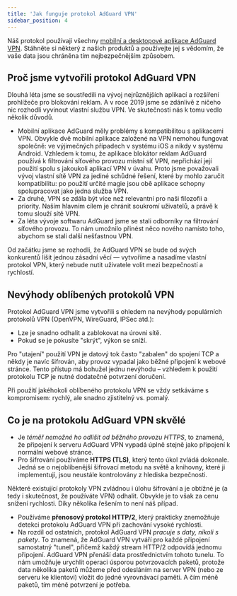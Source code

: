 ```yaml
---
title: 'Jak funguje protokol AdGuard VPN'
sidebar_position: 4
---
```


Náš protokol používají všechny [mobilní a desktopové aplikace AdGuard VPN](https://adguard-vpn.com/welcome.html). Stáhněte si některý z našich produktů a používejte jej s vědomím, že vaše data jsou chráněna tím nejbezpečnějším způsobem.

## Proč jsme vytvořili protokol AdGuard VPN

Dlouhá léta jsme se soustředili na vývoj nejrůznějších aplikací a rozšíření prohlížeče pro blokování reklam. A v roce 2019 jsme se zdánlivě z ničeho nic rozhodli vyvinout vlastní službu VPN. Ve skutečnosti nás k tomu vedlo několik důvodů.

- Mobilní aplikace AdGuard měly problémy s kompatibilitou s aplikacemi VPN. Obvykle dvě mobilní aplikace založené na VPN nemohou fungovat společně: ve výjimečných případech v systému iOS a nikdy v systému Android. Vzhledem k tomu, že aplikace blokátor reklam AdGuard používá k filtrování síťového provozu místní síť VPN, nepřichází její použití spolu s jakoukoli aplikací VPN v úvahu. Proto jsme považovali vývoj vlastní sítě VPN za jediné schůdné řešení, které by mohlo zaručit kompatibilitu: po použití určité magie jsou obě aplikace schopny spolupracovat jako jedna služba VPN.
- Za druhé, VPN se zdála být více než relevantní pro naši filozofii a priority. Naším hlavním cílem je chránit soukromí uživatelů, a právě k tomu slouží sítě VPN.
- Za léta vývoje softwaru AdGuard jsme se stali odborníky na filtrování síťového provozu. To nám umožnilo přinést něco nového namísto toho, abychom se stali další nešťastnou VPN.

Od začátku jsme se rozhodli, že AdGuard VPN se bude od svých konkurentů lišit jednou zásadní věcí — vytvoříme a nasadíme vlastní protokol VPN, který nebude nutit uživatele volit mezi bezpečností a rychlostí.

## Nevýhody oblíbených protokolů VPN

Protokol AdGuard VPN jsme vytvořili s ohledem na nevýhody populárních protokolů VPN (OpenVPN, WireGuard, IPSec atd.):

- Lze je snadno odhalit a zablokovat na úrovni sítě.
- Pokud se je pokusíte "skrýt", výkon se sníží.

Pro "utajení" použití VPN je datový tok často "zabalen" do spojení TCP a někdy je navíc šifrován, aby provoz vypadal jako běžné připojení k webové stránce. Tento přístup má bohužel jednu nevýhodu – vzhledem k použití protokolu TCP je nutné dodatečné potvrzení doručení.

Při použití jakéhokoli oblíbeného protokolu VPN se vždy setkáváme s kompromisem: rychlý, ale snadno zjistitelný vs. pomalý.

## Co je na protokolu AdGuard VPN skvělé

- Je *téměř nemožné ho odlišit od běžného provozu HTTPS*, to znamená, že připojení k serveru AdGuard VPN vypadá úplně stejně jako připojení k normální webové stránce.
- Pro šifrování používáme **HTTPS (TLS)**, který tento úkol zvládá dokonale. Jedná se o nejoblíbenější šifrovací metodu na světě a knihovny, které ji implementují, jsou neustále kontrolovány z hlediska bezpečnosti.

Některé existující protokoly VPN zvládnou i úlohu šifrování a je obtížné je (a tedy i skutečnost, že používáte VPN) odhalit. Obvykle je to však za cenu snížení rychlosti. Díky několika řešením to není náš případ.

- Používáme **přenosový protokol HTTP/2**, který prakticky znemožňuje detekci protokolu AdGuard VPN při zachování vysoké rychlosti.
- Na rozdíl od ostatních, protokol AdGuard VPN *pracuje s daty, nikoli s pakety*. To znamená, že AdGuard VPN vytváří pro každé připojení samostatný "tunel", přičemž každý stream HTTP/2 odpovídá jednomu připojení. AdGuard VPN přenáší data prostřednictvím tohoto tunelu. To nám umožňuje urychlit operaci úsporou potvrzovacích paketů, protože data několika paketů můžeme před odesláním na server VPN (nebo ze serveru ke klientovi) vložit do jedné vyrovnávací paměti. A čím méně paketů, tím méně potvrzení je potřeba.
